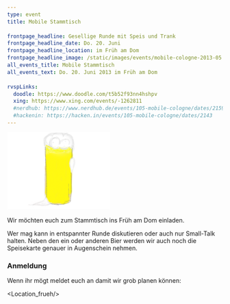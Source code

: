 ```yaml
---
type: event
title: Mobile Stammtisch

frontpage_headline: Gesellige Runde mit Speis und Trank
frontpage_headline_date: Do. 20. Juni
frontpage_headline_location: im Früh am Dom
frontpage_headline_image: /static/images/events/mobile-cologne-2013-05.png
all_events_title: Mobile Stammtisch
all_events_text: Do. 20. Juni 2013 im Früh am Dom

rvspLinks:
  doodle: https://www.doodle.com/t5b52f93nn4hshpv
  xing: https://www.xing.com/events/-1262811
  #nerdhub: https://www.nerdhub.de/events/105-mobile-cologne/dates/2159
  #hackenin: https://hacken.in/events/105-mobile-cologne/dates/2143
---
```


<img src="/static/images/events/mobile-cologne-2013-05.png" width="240" height="180" alt="Teaser: Mobile Stammtisch" />

Wir möchten euch zum Stammtisch ins Früh am Dom einladen.

Wer mag kann in entspannter Runde diskutieren oder auch nur Small-Talk halten.
Neben den ein oder anderen Bier werden wir auch noch die Speisekarte
genauer in Augenschein nehmen.

### Anmeldung

Wenn ihr mögt meldet euch an damit wir grob planen können: &nbsp;
<RegisterLinks />

<Location_frueh/>
